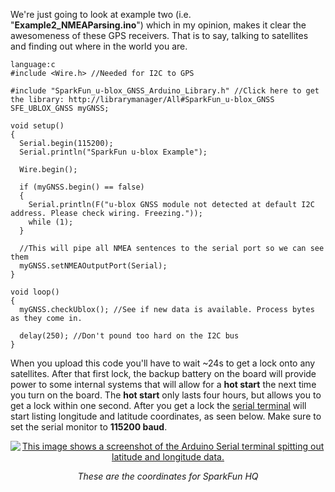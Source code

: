 We're just going to look at example two (i.e. "**Example2_NMEAParsing.ino**") which in my opinion, makes it clear the awesomeness of these GPS receivers. That is to say, talking to satellites and finding out where in the world you are.     

    language:c
    #include <Wire.h> //Needed for I2C to GPS

    #include "SparkFun_u-blox_GNSS_Arduino_Library.h" //Click here to get the library: http://librarymanager/All#SparkFun_u-blox_GNSS
    SFE_UBLOX_GNSS myGNSS;

    void setup()
    {
      Serial.begin(115200);
      Serial.println("SparkFun u-blox Example");

      Wire.begin();

      if (myGNSS.begin() == false)
      {
        Serial.println(F("u-blox GNSS module not detected at default I2C address. Please check wiring. Freezing."));
        while (1);
      }

      //This will pipe all NMEA sentences to the serial port so we can see them
      myGNSS.setNMEAOutputPort(Serial);
    }

    void loop()
    {
      myGNSS.checkUblox(); //See if new data is available. Process bytes as they come in.

      delay(250); //Don't pound too hard on the I2C bus
    }

When you upload this code you'll have to wait ~24s to get a lock onto any satellites. After that first lock, the backup battery on the board will provide power to some internal systems that will allow for a **hot start** the next time you turn on the board. The **hot start** only lasts four hours, but allows you to get a lock within one second. After you get a lock the [serial terminal](https://learn.sparkfun.com/tutorials/terminal-basics/arduino-serial-monitor-windows-mac-linux) will start listing longitude and latitude coordinates, as seen below. Make sure to set the serial monitor to **115200 baud**.

<span style="display:block;text-align:center"> [![This image shows a screenshot of the Arduino Serial terminal spitting out latitude and longitude data.](https://cdn.sparkfun.com/assets/learn_tutorials/8/6/9/nmeaCapture-ublox2.jpg)](https://cdn.sparkfun.com/assets/learn_tutorials/8/6/9/nmeaCapture-ublox2.jpg) </span>

<span style="display:block;text-align:center"> _These are the coordinates for SparkFun HQ_ </span>
